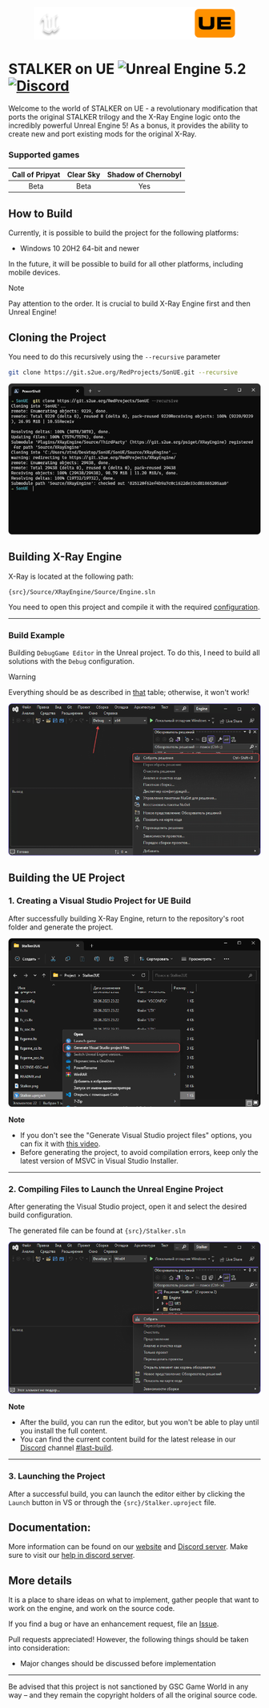 <p align="center">
    <img src="Resources/Media/LogoText.png" alt="STALKER on UE Logo" />
</p>

# STALKER on UE ![Unreal Engine 5.2](https://img.shields.io/badge/Unreal_Engine-5.2-blue) [![Discord](https://img.shields.io/discord/530968529311367178?style=social&logo=Discord&label=Discord)](https://discord.gg/dbBdK2GxKf) 

Welcome to the world of STALKER on UE - a revolutionary modification that ports the original STALKER trilogy and the X-Ray Engine logic onto the incredibly powerful Unreal Engine 5!
As a bonus, it provides the ability to create new and port existing mods for the original X-Ray.

### Supported games

|Call of Pripyat|Clear Sky|Shadow of Chernobyl|
|:-------------:|:-------:|:-----------------:|
|      Beta     |   Beta  |        Yes        |

## How to Build

Currently, it is possible to build the project for the following platforms:
- Windows 10 20H2 64-bit and newer

In the future, it will be possible to build for all other platforms, including mobile devices.

> [!NOTE]
> Pay attention to the order. It is crucial to build X-Ray Engine first and then Unreal Engine!

## Cloning the Project
You need to do this recursively using the `--recursive` parameter

```bash
git clone https://git.s2ue.org/RedProjects/SonUE.git --recursive
```

<p align="center">
    <img src="Resources/Media/git-clone.png" alt="Terminal" />
</p>

## Building X-Ray Engine
X-Ray is located at the following path:

```path
{src}/Source/XRayEngine/Source/Engine.sln
```

You need to open this project and compile it with the required [configuration](https://s2ue.org/docs/install-and-build/build).

---

### Build Example
Building `DebugGame Editor` in the Unreal project. To do this, I need to build all solutions with the `Debug` configuration.

> [!WARNING]
> Everything should be as described in [that](https://s2ue.org/docs/install-and-build/build) table; otherwise, it won't work!

<p align="center">
    <img src="Resources/Media/xray-build.png" alt="Visual Studio" />
</p>

## Building the UE Project

### 1. Creating a Visual Studio Project for UE Build
After successfully building X-Ray Engine, return to the repository's root folder and generate the project.

<p align="center">
    <img src="Resources/Media/generate-vs-project.png" alt="Generate Visual Studio Project" />
</p>

**Note**
* If you don't see the "Generate Visual Studio project files" options, you can fix it with [this video](https://www.youtube.com/watch?v=MZu5EB2UfiA).
* Before generating the project, to avoid compilation errors, keep only the latest version of MSVC in Visual Studio Installer.

---

### 2. Compiling Files to Launch the Unreal Engine Project
After generating the Visual Studio project, open it and select the desired build configuration.

The generated file can be found at `{src}/Stalker.sln`

<p align="center">
    <img src="Resources/Media/ue-build.png" alt="UE Build" />
</p>

**Note**
* After the build, you can run the editor, but you won't be able to play until you install the full content.
* You can find the current content build for the latest release in our [Discord](https://discord.gg/red-projects-530968529311367178) channel [#last-build](https://discord.com/channels/530968529311367178/1085389969675268196).

---

### 3. Launching the Project
After a successful build, you can launch the editor either by clicking the `Launch` button in VS or through the `{src}/Stalker.uproject` file. 

## Documentation:

More information can be found on our [website](https://s2ue.org/) and [Discord server](https://discord.gg/red-projects-530968529311367178). Make sure to visit our [help in discord server](https://discord.gg/naeer3KWFS).

## More details

It is a place to share ideas on what to implement, gather people that want to work on the engine,
and work on the source code.

If you find a bug or have an enhancement request, file an [Issue](https://git.s2ue.org/RedProjects/SonUE/issues).

Pull requests appreciated! However, the following things should be taken into consideration:
* Major changes should be discussed before implementation

---

Be advised that this project is not sanctioned by GSC Game World in any way – and they remain the copyright holders of all the original source code.
